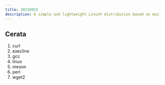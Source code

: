 ```yaml
---
title: 20230915
description: A simple and lightweight Linux® distribution based on musl libc and toybox
---
```


## Cerata
1. curl
2. execline
3. gcc
4. linux
5. meson
6. perl
7. wget2
